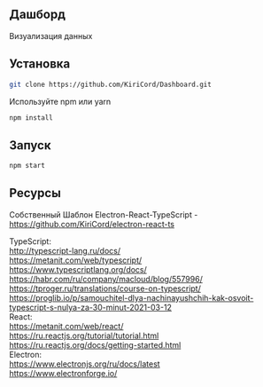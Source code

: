 ## Дашборд

Визуализация данных

## Установка

```bash
git clone https://github.com/KiriCord/Dashboard.git
```

Используйте npm или yarn

```bash
npm install
```

## Запуск

```bash
npm start
```

## Ресурсы

Собственный Шаблон Electron-React-TypeScript - https://github.com/KiriCord/electron-react-ts<br/>

TypeScript:<br/>
http://typescript-lang.ru/docs/<br/>
https://metanit.com/web/typescript/<br/>
https://www.typescriptlang.org/docs/<br/>
https://habr.com/ru/company/macloud/blog/557996/<br/>
https://tproger.ru/translations/course-on-typescript/<br/>
https://proglib.io/p/samouchitel-dlya-nachinayushchih-kak-osvoit-typescript-s-nulya-za-30-minut-2021-03-12<br/>
React:<br/>
https://metanit.com/web/react/<br/>
https://ru.reactjs.org/tutorial/tutorial.html<br/>
https://ru.reactjs.org/docs/getting-started.html<br/>
Electron:<br/>
https://www.electronjs.org/ru/docs/latest<br/>
https://www.electronforge.io/<br/>

